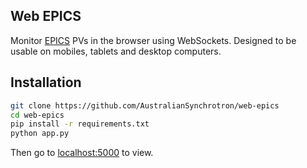 Web EPICS
---------

Monitor [EPICS](http://www.aps.anl.gov/epics/) PVs in the browser using WebSockets. Designed to be usable on mobiles, tablets and desktop computers.

Installation
------------

```bash
git clone https://github.com/AustralianSynchrotron/web-epics
cd web-epics
pip install -r requirements.txt
python app.py
```

Then go to [localhost:5000](http://localhost:5000/) to view.
